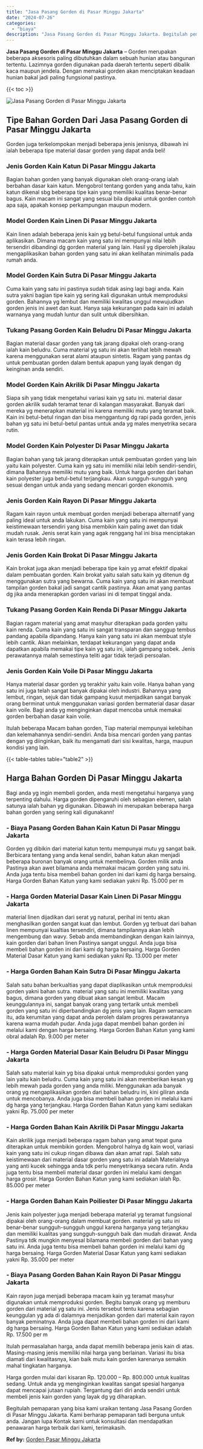 ```yaml
---
title: "Jasa Pasang Gorden di Pasar Minggu Jakarta"
date: "2024-07-26"
categories: 
  - "biaya"
description: "Jasa Pasang Gorden di Pasar Minggu Jakarta. Begitulah pemaparan yang bisa kami uraikan tentang Jasa Pasang Gorden di Pasar Minggu Jakarta. Kami berharap pema..."
---
```


**Jasa Pasang Gorden di Pasar Minggu Jakarta** – Gorden merupakan beberapa aksesoris paling dibutuhkan dalam sebuah hunian atau bangunan tertentu. Lazimnya gorden digunakan pada daerah tertentu seperti dibalik kaca maupun jendela. Dengan memakai gorden akan menciptakan keadaan hunian bakal jadi paling fungsional pastinya.

{{< toc >}}

![Jasa Pasang Gorden di Pasar Minggu Jakarta](/images/pasang-gorden-murah26.png)

## Tipe Bahan Gorden Dari Jasa Pasang Gorden di Pasar Minggu Jakarta

Gorden juga terkelompokan menjadi beberapa jenis jenisnya, dibawah ini ialah beberapa tipe material dasar gorden yang dapat anda beli!

### Jenis Gorden Kain Katun Di Pasar Minggu Jakarta

Bagian bahan gorden yang banyak digunakan oleh orang-orang ialah berbahan dasar kain katun. Mengobrol tentang gorden yang anda tahu, kain katun dikenal sbg beberapa tipe kain yang memiliki kualitas benar-benar bagus. Kain macam ini sangat yang sesuai bila dipakai untuk gorden contoh apa saja, apakah konsep perkampungan maupun modern.

### Model Gorden Kain Linen Di Pasar Minggu Jakarta

Kain linen adalah beberapa jenis kain yg betul-betul fungsional untuk anda aplikasikan. Dimana macam kain yang satu ini mempunyai nilai lebih tersendiri dibandingi dg gorden material yang lain. Hasil yg diperoleh jikalau mengaplikasikan bahan gorden yang satu ini akan kelihatan minimalis pada rumah anda.

### Model Gorden Kain Sutra Di Pasar Minggu Jakarta

Cuma kain yang satu ini pastinya sudah tidak asing lagi bagi anda. Kain sutra yakni bagian tipe kain yg sering kali digunakan untuk memproduksi gorden. Bahannya yg lembut dan memiliki kwalitas unggul mewujudkan gorden jenis ini awet dan kuat. Hanya saja kekurangan pada kain ini adalah warnanya yang mudah luntur dan sulit untuk dibersihkan.

### Tukang Pasang Gorden Kain Beludru Di Pasar Minggu Jakarta

Bagian material dasar gorden yang tak jarang dipakai oleh orang-orang ialah kain beludru. Cuma material yg satu ini akan terlihat lebih mewah karena menggunakan serat alami ataupun sintetis. Ragam yang pantas dg untuk pembuatan gorden dalam bentuk apapun yang layak dengan dg keinginan anda sendiri.

### Model Gorden Kain Akrilik Di Pasar Minggu Jakarta

Siapa sih yang tidak mengetahui variasi kain yg satu ini. material dasar gorden akrilik sudah teramat tenar di kalangan masyarakat. Banyak dari mereka yg menerapkan material ini karena memiliki mutu yang teramat baik. Kain ini betul-betul ringan dan bisa menggantung dg rapi pada gorden, jenis bahan yg satu ini betul-betul pantas untuk anda yg males menyetrika secara rutin.

### Model Gorden Kain Polyester Di Pasar Minggu Jakarta

Bagian bahan yang tak jarang diterapkan untuk pembuatan gorden yang lain yaitu kain polyester. Cuma kain yg satu ini memiliki nilai lebih sendiri-sendiri, dimana Bahannya memiliki mutu yang baik. Untuk harga gorden dari bahan kain polyester juga betul-betul terjangkau. Akan sungguh-sungguh yang sesuai dengan untuk anda yang sedang mencari gorden ekonomis.

### Jenis Gorden Kain Rayon Di Pasar Minggu Jakarta

Ragam kain rayon untuk membuat gorden menjadi beberapa alternatif yang paling ideal untuk anda lakukan. Cuma kain yang satu ini mempunyai keistimewaan tersendiri yang bisa membikin kain paling awet dan tidak mudah rusak. Jenis serat kain yang agak renggang hal ini bisa menciptakan kain terasa lebih ringan.

### Jenis Gorden Kain Brokat Di Pasar Minggu Jakarta

Kain brokat juga akan menjadi beberapa tipe kain yg amat efektif dipakai dalam pembuatan gorden. Kain brokat yaitu salah satu kain yg ditenun dg menggunakan sutra yang bewarna. Cuma kain yang satu ini akan membuat tampilan gorden bakal jadi sangat cantik pastinya. Akan amat yang pantas dg jika anda menerapkan gorden variasi ini di tempat tinggal anda.

### Tukang Pasang Gorden Kain Renda Di Pasar Minggu Jakarta

Bagian ragam material yang amat masyhur diterapkan pada gorden yaitu kain renda. Cuma kain yang satu ini sangat transparan dan sanggup tembus pandang apabila dipandang. Hanya kain yang satu ini akan membuat style lebih cantik. Akan melainkan, terdapat kekurangan yang dapat anda dapatkan apabila memakai tipe kain yg satu ini, ialah gampang sobek. Jenis perawatannya malah semestinya teliti agar tidak terjadi persoalan.

### Jenis Gorden Kain Voile Di Pasar Minggu Jakarta

Hanya material dasar gorden yg terakhir yaitu kain voile. Hanya bahan yang satu ini juga telah sangat banyak dipakai oleh industri. Bahannya yang lembut, ringan, sejuk dan tidak gampang kusut menjadikan sangat banyak orang berminat untuk menggunakan variasi gorden bermaterial dasar dasar kain voile. Bagi anda yg menginginkan dapat mencoba untuk memakai gorden berbahan dasar kain voile.

Itulah beberapa Macam bahan gorden, Tiap material mempunyai kelebihan dan kelemahannya sendiri-sendiri. Anda bisa mencari gorden yang pantas dengan yg diinginkan, baik itu mengamati dari sisi kwalitas, harga, maupun kondisi yang lain.

{{< table-tables table="table2" >}}

## Harga Bahan Gorden Di Pasar Minggu Jakarta

Bagi anda yg ingin membeli gorden, anda mesti mengetahui harganya yang terpenting dahulu. Harga gorden dipengaruhi oleh sebagian elemen, salah satunya ialah bahan yg digunakan. Dibawah ini merupakan beberapa harga bahan gorden yang sering kali digunakann!

### \- Biaya Pasang Gorden Bahan Kain Katun Di Pasar Minggu Jakarta

Gorden yg dibikin dari material katun tentu mempunyai mutu yg sangat baik. Berbicara tentang yang anda kenal sendiri, bahan katun akan menjadi beberapa buronan banyak orang untuk membelinya. Gorden milik anda Pastinya akan awet bilamana anda memakai macam gorden yang satu ini. Anda juga tentu bisa membeli bahan gorden ini dari kami dg harga bersaing. Harga Gorden Bahan Katun yang kami sediakan yakni Rp. 15.000 per m

### \- Harga Gorden Material Dasar Kain Linen Di Pasar Minggu Jakarta

material linen dijadikan dari serat yg natural, perihal ini tentu akan menghasilkan gorden sangat kuat dan lembut. Gorden yg terbuat dari bahan linen mempunyai kualtias tersendiri, dimana tampilannya akan lebih mengembung dan wavy. Sebab anda membandingkan dengan kain lainnya, kain gorden dari bahan linen Pastinya sangat unggul. Anda juga bisa membeli bahan gorden ini dari kami dg harga bersaing. Harga Gorden Material Dasar Katun yang kami sediakan yakni Rp. 13.000 per meter

### \- Harga Gorden Bahan Kain Sutra Di Pasar Minggu Jakarta

Salah satu bahan berkualtias yang dapat diaplikasikan untuk memproduksi gorden yakni bahan sutra. material yang satu ini memiliki kwalitas yang bagus, dimana gorden yang dibuat akan sangat lembut. Macam keunggulannya ini, sangat banyak orang yang tertarik untuk membeli gorden yang satu ini diperbandingkan dg jenis yang lain. Ragam semacam itu, ada kerumitan yang dapat anda peroleh dalam progres perawatannya karena warna mudah pudar. Anda juga dapat membeli bahan gorden ini melalui kami dengan harga bersaing. Harga Gorden Bahan Katun yang kami obral adalah Rp. 9.000 per meter

### \- Harga Gorden Material Dasar Kain Beludru Di Pasar Minggu Jakarta

Salah satu material kain yg bisa dipakai untuk memproduksi gorden yang lain yaitu kain beludru. Cuma kain yang satu ini akan memberikan kesan yg lebih mewah pada gorden yang anda miliki. Menggunakan ada banyak orang yg mengaplikasikan gorden dari bahan beludru ini, kini giliran anda untuk mencobanya. Anda juga bisa membeli bahan gorden ini melalui kami dg harga yang terjangkau. Harga Gorden Bahan Katun yang kami sediakan yakni Rp. 75.000 per meter

### \- Harga Gorden Bahan Kain Akrilik Di Pasar Minggu Jakarta

Kain akrilik juga menjadi beberapa ragam bahan yang amat tepat guna diterapkan untuk membikin gorden. Mengobrol halnya dg kain wool, variasi kain yang satu ini cukup ringan dibawa dan akan amat rapi. Salah satu keistimewaan dari material dasar gorden yang satu ini adalah Materialnya yang anti kucek sehingga anda tdk perlu menyetrikanya secara rutin. Anda juga tentu bisa membeli material dasar gorden ini melalui kami dengan harga grosir. Harga Gorden Bahan Katun yang kami sediakan ialah Rp. 85.000 per meter

### \- Harga Gorden Bahan Kain Poiliester Di Pasar Minggu Jakarta

Jenis kain polyester juga menjadi beberapa material yg teramat fungsional dipakai oleh orang-orang dalam membuat gorden. material yg satu ini benar-benar sungguh-sungguh unggul karena harganya yang terjangkau dan memiliki kualitas yang sungguh-sungguh baik dan mudah dirawat. Anda Pastinya tdk mungkin menyesal bilamana membeli gorden dari bahan yang satu ini. Anda juga tentu bisa membeli bahan gorden ini melalui kami dg harga bersaing. Harga Gorden Material Dasar Katun yang kami sediakan yakni Rp. 35.000 per meter

### \- Biaya Pasang Gorden Bahan Kain Rayon Di Pasar Minggu Jakarta

Kain rayon juga menjadi beberapa macam kain yg teramat masyhur digunakan untuk memproduksi gorden. Begitu banyak orang yg memburu gorden dari material yg satu ini. Jenis tersebut tentu karena sebagian keunggulan yg ada di dalamnya menjadikan gorden dari material kain rayon banyak peminatnya. Anda juga dapat membeli bahan gorden ini dari kami dg harga bersaing. Harga Gorden Bahan Katun yang kami sediakan adalah Rp. 17.500 per m

Itulah permasalahan harga, anda dapat memilih beberapa jenis kain di atas. Masing-masing jenis memiliki nilai harga yang berlainan. Variasi itu bisa diamati dari kwalitasnya, kian baik mutu kain gorden karenanya semakin mahal tingkatan harganya.

Harga gorden mulai dari kisaran Rp. 120.000 – Rp. 800.000 untuk kualitas sedang. Untuk anda yg menginginkan kwalitas sangat spesial harganya dapat mencapai jutaan rupiah. Tergantung dari diri anda sendiri untuk membeli jenis kain gorden yang layak dg yg diharapkan.

Begitulah pemaparan yang bisa kami uraikan tentang Jasa Pasang Gorden di Pasar Minggu Jakarta. Kami berharap pemaparan tadi berguna untuk anda. Jangan lupa Kontak kami untuk konsultasi dan mendapatkan penawaran harga terbaik dari kami, terimakasih.

**Ref by:**  [Gorden  Pasar Minggu Jakarta](https://id.wikipedia.org/wiki/Gorden)
